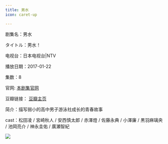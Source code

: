 ```yaml
---
title: 男水
icon: caret-up

---
```


剧集名：男水

タイトル：男水！

电视台：日本电视台|NTV

播放日期：2017-01-22

集数：8

官网: [本剧集官网](https://www.ntv.co.jp/dansui/)

豆瓣链接： [豆瓣主页](https://movie.douban.com/subject/26841137/)


简介：描写弱小的高中男子游泳社成长的青春故事 ​​​

cast：松田凌 / 宮崎秋人 / 安西慎太郎 / 赤澤燈 / 佐藤永典 / 小澤廉 / 黒羽麻璃央 / 池岡亮介 / 神永圭佑 / 廣瀬智紀

![](https://listpic.tsgsanjiao.com/2017/2017ns.jpg)